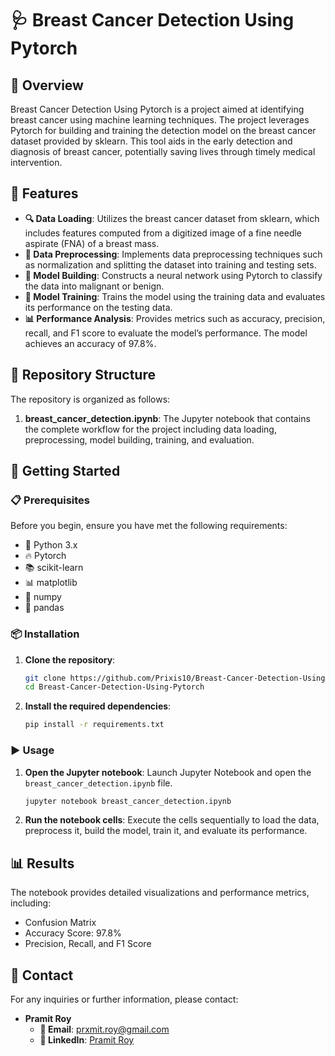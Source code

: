# 🩺 Breast Cancer Detection Using Pytorch

## 📖 Overview
Breast Cancer Detection Using Pytorch is a project aimed at identifying breast cancer using machine learning techniques. The project leverages Pytorch for building and training the detection model on the breast cancer dataset provided by sklearn. This tool aids in the early detection and diagnosis of breast cancer, potentially saving lives through timely medical intervention.

## 🌟 Features
- **🔍 Data Loading**: Utilizes the breast cancer dataset from sklearn, which includes features computed from a digitized image of a fine needle aspirate (FNA) of a breast mass.
- **🔢 Data Preprocessing**: Implements data preprocessing techniques such as normalization and splitting the dataset into training and testing sets.
- **🧠 Model Building**: Constructs a neural network using Pytorch to classify the data into malignant or benign.
- **🧪 Model Training**: Trains the model using the training data and evaluates its performance on the testing data.
- **📊 Performance Analysis**: Provides metrics such as accuracy, precision, recall, and F1 score to evaluate the model’s performance. The model achieves an accuracy of 97.8%.

## 📂 Repository Structure
The repository is organized as follows:

1. **breast_cancer_detection.ipynb**: The Jupyter notebook that contains the complete workflow for the project including data loading, preprocessing, model building, training, and evaluation.

## 🚀 Getting Started
### 📋 Prerequisites
Before you begin, ensure you have met the following requirements:
- 🐍 Python 3.x
- 🔥 Pytorch
- 📚 scikit-learn
- 📊 matplotlib
- 📐 numpy
- 🧮 pandas

### 📦 Installation
1. **Clone the repository**:
    ```sh
    git clone https://github.com/Prixis10/Breast-Cancer-Detection-Using-Pytorch.git
    cd Breast-Cancer-Detection-Using-Pytorch
    ```
2. **Install the required dependencies**:
    ```sh
    pip install -r requirements.txt
    ```

### ▶️ Usage
1. **Open the Jupyter notebook**: Launch Jupyter Notebook and open the `breast_cancer_detection.ipynb` file.
    ```sh
    jupyter notebook breast_cancer_detection.ipynb
    ```
2. **Run the notebook cells**: Execute the cells sequentially to load the data, preprocess it, build the model, train it, and evaluate its performance.

## 📊 Results
The notebook provides detailed visualizations and performance metrics, including:
- Confusion Matrix
- Accuracy Score: 97.8%
- Precision, Recall, and F1 Score

## 📧 Contact
For any inquiries or further information, please contact:
- **Pramit Roy**
  - **📧 Email**: prxmit.roy@gmail.com
  - **💼 LinkedIn**: [Pramit Roy](https://linkedin.com)
